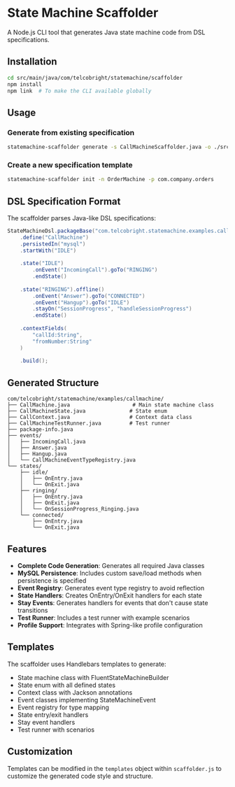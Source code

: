 # State Machine Scaffolder

A Node.js CLI tool that generates Java state machine code from DSL specifications.

## Installation

```bash
cd src/main/java/com/telcobright/statemachine/scaffolder
npm install
npm link  # To make the CLI available globally
```

## Usage

### Generate from existing specification

```bash
statemachine-scaffolder generate -s CallMachineScaffolder.java -o ./src/main/java
```

### Create a new specification template

```bash
statemachine-scaffolder init -n OrderMachine -p com.company.orders
```

## DSL Specification Format

The scaffolder parses Java-like DSL specifications:

```java
StateMachineDsl.packageBase("com.telcobright.statemachine.examples.callmachine")
    .define("CallMachine")
    .persistedIn("mysql")
    .startWith("IDLE")
    
    .state("IDLE")
        .onEvent("IncomingCall").goTo("RINGING")
        .endState()
        
    .state("RINGING").offline()
        .onEvent("Answer").goTo("CONNECTED")
        .onEvent("Hangup").goTo("IDLE")
        .stayOn("SessionProgress", "handleSessionProgress")
        .endState()
        
    .contextFields(
        "callId:String",
        "fromNumber:String"
    )
    
    .build();
```

## Generated Structure

```
com/telcobright/statemachine/examples/callmachine/
├── CallMachine.java                    # Main state machine class
├── CallMachineState.java              # State enum
├── CallContext.java                   # Context data class
├── CallMachineTestRunner.java         # Test runner
├── package-info.java
├── events/
│   ├── IncomingCall.java
│   ├── Answer.java
│   ├── Hangup.java
│   └── CallMachineEventTypeRegistry.java
└── states/
    ├── idle/
    │   ├── OnEntry.java
    │   └── OnExit.java
    ├── ringing/
    │   ├── OnEntry.java
    │   ├── OnExit.java
    │   └── OnSessionProgress_Ringing.java
    └── connected/
        ├── OnEntry.java
        └── OnExit.java
```

## Features

- **Complete Code Generation**: Generates all required Java classes
- **MySQL Persistence**: Includes custom save/load methods when persistence is specified
- **Event Registry**: Generates event type registry to avoid reflection
- **State Handlers**: Creates OnEntry/OnExit handlers for each state
- **Stay Events**: Generates handlers for events that don't cause state transitions
- **Test Runner**: Includes a test runner with example scenarios
- **Profile Support**: Integrates with Spring-like profile configuration

## Templates

The scaffolder uses Handlebars templates to generate:
- State machine class with FluentStateMachineBuilder
- State enum with all defined states
- Context class with Jackson annotations
- Event classes implementing StateMachineEvent
- Event registry for type mapping
- State entry/exit handlers
- Stay event handlers
- Test runner with scenarios

## Customization

Templates can be modified in the `templates` object within `scaffolder.js` to customize the generated code style and structure.
